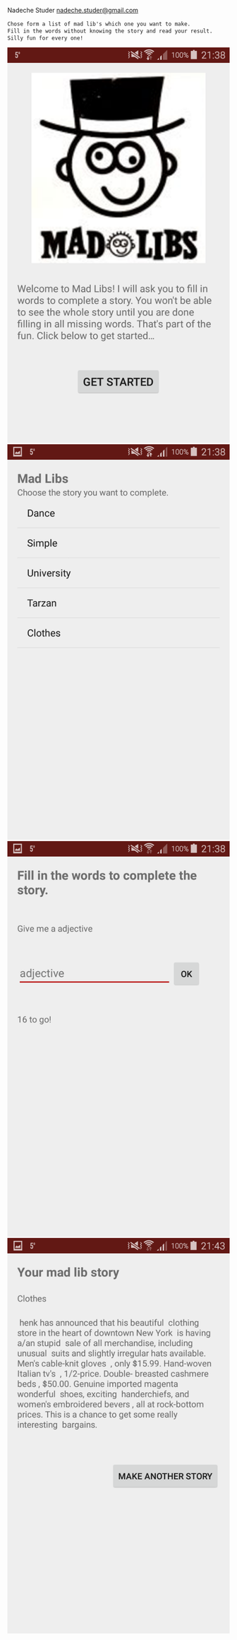 Nadeche Studer <nadeche.studer@gmail.com>

	Chose form a list of mad lib's which one you want to make.
	Fill in the words without knowing the story and read your result. 
	Silly fun for every one!

![Screenshot of app start](doc/screenshot_start.png)
![Screenshot of app list of story's](doc/screenshot_list.png)
![Screenshot of app when words are asked](doc/screenshot_askWords.png)
![Screenshot of app the created story](doc/screenshot_story.png)